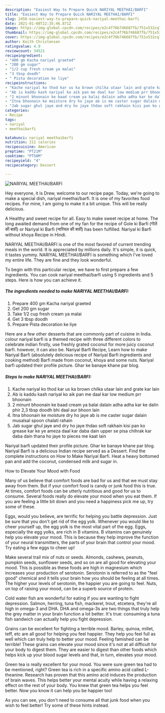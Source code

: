 ```yaml
---
description: "Easiest Way to Prepare Quick NARIYAL MEETHAI/BARFI"
title: "Easiest Way to Prepare Quick NARIYAL MEETHAI/BARFI"
slug: 2456-easiest-way-to-prepare-quick-nariyal-meethai-barfi
date: 2021-01-08T22:35:46.871Z
image: https://img-global.cpcdn.com/recipes/e2c4f76b746687fb/751x532cq70/nariyal-meethaibarfi-recipe-main-photo.jpg
thumbnail: https://img-global.cpcdn.com/recipes/e2c4f76b746687fb/751x532cq70/nariyal-meethaibarfi-recipe-main-photo.jpg
cover: https://img-global.cpcdn.com/recipes/e2c4f76b746687fb/751x532cq70/nariyal-meethaibarfi-recipe-main-photo.jpg
author: Keith Christensen
ratingvalue: 4.9
reviewcount: 34521
recipeingredient:
- "400 gm Kacha nariyal graeted"
- "200 gm sugar"
- "1/2 cup fresh cream ya malai"
- "3 tbsp doodh"
- " Pista decoration ke liye"
recipeinstructions:
- "Kache nariyal ko thod kar us ka brown chilka utaar lain and grate kar lain"
- "Ab is kaddu kash nariyal ko aik pan me daal kar low medium prr bhoonain"
- "2 minunt bhoonain ke baad cream ya balai dalain adha adha kar ke dalin phir 2,3 tbsp doodh bhi daal aur bhoon lain"
- "Itna bhoonain ke moisture dry ho jaye ab is me caster sugar dalain musalsal spoon chalati rahain"
- "Jab sugar ghul jaye and dry ho jaye thdao soft rakhain kisi pan ko grease kar ke ye ameza daal kar daba dain upper se pisa chihrak kar daba dain thana ho jaye to pieces me kaat lain"
categories:
- Recipe
tags:
- nariyal
- meethaibarfi

katakunci: nariyal meethaibarfi 
nutrition: 211 calories
recipecuisine: American
preptime: "PT21M"
cooktime: "PT50M"
recipeyield: "4"
recipecategory: Dessert

---
```



![NARIYAL MEETHAI/BARFI](https://img-global.cpcdn.com/recipes/e2c4f76b746687fb/751x532cq70/nariyal-meethaibarfi-recipe-main-photo.jpg)

Hey everyone, it is Drew, welcome to our recipe page. Today, we're going to make a special dish, nariyal meethai/barfi. It is one of my favorites food recipes. For mine, I am going to make it a bit unique. This will be really delicious.

A Healthy and sweet recipe for all. Easy to make sweet recipe at home. The long awaited demand from one of my fan for the recipe of Gole ki Barfi (गोले की बर्फी) or Nariyal ki Barfi (नारियल की बर्फी) has been fulfilled. Nariyal ki Barfi without khoya Recipe in Hindi.

NARIYAL MEETHAI/BARFI is one of the most favored of current trending meals in the world. It is appreciated by millions daily. It's simple, it is quick, it tastes yummy. NARIYAL MEETHAI/BARFI is something which I've loved my entire life. They are fine and they look wonderful.


To begin with this particular recipe, we have to first prepare a few ingredients. You can cook nariyal meethai/barfi using 5 ingredients and 5 steps. Here is how you can achieve it.

<!--inarticleads1-->

##### The ingredients needed to make NARIYAL MEETHAI/BARFI:

1. Prepare 400 gm Kacha nariyal graeted
1. Get 200 gm sugar
1. Take 1/2 cup fresh cream ya malai
1. Get 3 tbsp doodh
1. Prepare  Pista decoration ke liye


Here are a few other desserts that are commonly part of cuisine in India. colour nariyal barfi is a themed recipe with three different colors to celebrate indian firstly, use freshly grated coconut for more juicy coconut barfi. however, it can also be. Nariyal Barfi Recipe, Learn how to make Nariyal Barfi (absolutely delicious recipe of Nariyal Barfi ingredients and cooking method) Barfi made from coconut, khoya and some nuts. Nariyal barfi updated their profile picture. Ghar ke banaye khane par blog. 

<!--inarticleads2-->

##### Steps to make NARIYAL MEETHAI/BARFI:

1. Kache nariyal ko thod kar us ka brown chilka utaar lain and grate kar lain
1. Ab is kaddu kash nariyal ko aik pan me daal kar low medium prr bhoonain
1. 2 minunt bhoonain ke baad cream ya balai dalain adha adha kar ke dalin phir 2,3 tbsp doodh bhi daal aur bhoon lain
1. Itna bhoonain ke moisture dry ho jaye ab is me caster sugar dalain musalsal spoon chalati rahain
1. Jab sugar ghul jaye and dry ho jaye thdao soft rakhain kisi pan ko grease kar ke ye ameza daal kar daba dain upper se pisa chihrak kar daba dain thana ho jaye to pieces me kaat lain


Nariyal barfi updated their profile picture. Ghar ke banaye khane par blog. Nariyal Barfi is a delicious Indian recipe served as a Dessert. Find the complete instructions on How to Make Nariyal Barfi. Heat a heavy bottomed pan and add the coconut, condensed milk and sugar in. 

How to Elevate Your Mood with Food


Many of us believe that comfort foods are bad for us and that we must stay away from them. But if your comfort food is candy or junk food this is true. At times, comfort foods can be utterly nutritious and good for us to consume. Several foods really do elevate your mood when you eat them. If you are feeling a little bit down and you need a happiness pick me up, try some of these.

Eggs, would you believe, are terrific for helping you battle depression. Just be sure that you don't get rid of the egg yolk. Whenever you would like to cheer yourself up, the egg yolk is the most vital part of the egg. Eggs, especially the egg yolks, are rich in B vitamins. B vitamins can genuinely help you elevate your mood. This is because they help improve the function of your neural transmitters, the parts of your brain that control your mood. Try eating a few eggs to cheer up!

Make several trail mix of nuts or seeds. Almonds, cashews, peanuts, pumpkin seeds, sunflower seeds, and so on are all good for elevating your mood. This is possible as these foods are high in magnesium which increases your production of serotonin. Serotonin is referred to as the "feel good" chemical and it tells your brain how you should be feeling at all times. The higher your levels of serotonin, the happier you are going to feel. Nuts, on top of raising your mood, can be a superb source of protein.

Cold water fish are wonderful for eating if you are wanting to fight depression. Salmon, herring, tuna fish, mackerel, trout, etcetera, they're all high in omega-3 and DHA. DHA and omega-3s are two things that truly help the grey matter in your brain function a lot better. It's true: consuming a tuna fish sandwich can actually help you fight depression. 

Grains can be excellent for fighting a terrible mood. Barley, quinoa, millet, teff, etc are all good for helping you feel happier. They help you feel full as well which can truly help to better your mood. Feeling famished can be terrible! These grains can elevate your mood since it's not at all difficult for your body to digest them. They are easier to digest than other foods which helps kick up your blood sugar levels and that, in turn, elevates your mood.

Green tea is really excellent for your mood. You were sure green tea had to be mentioned, right? Green tea is rich in a specific amino acid called L-theanine. Research has proven that this amino acid induces the production of brain waves. This helps better your mental acuity while having a relaxing effect on the rest of your body. You knew that green tea helps you feel better. Now you know it can help you be happier too!

As you can see, you don't need to consume all that junk food when you wish to feel better! Try  some  of  these  hints  instead.

